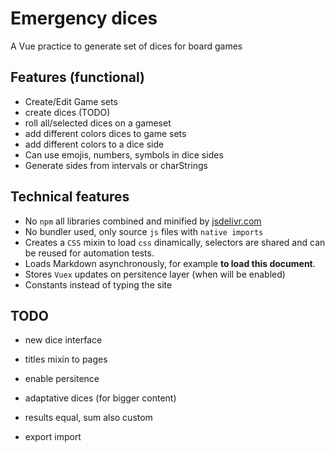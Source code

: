 # Emergency dices
A Vue practice to generate set of dices for board games

## Features (functional)
 * Create/Edit Game sets
 * create dices (TODO)
 * roll all/selected dices on a gameset
 * add different colors dices to game sets
 * add different colors to a dice side
 * Can use emojis, numbers, symbols in dice sides
 * Generate sides from intervals or charStrings


## Technical features
 * No `npm` all libraries combined and minified by  [jsdelivr.com](https://www.jsdelivr.com/)
 * No bundler used, only source `js` files with `native imports`
 * Creates a `CSS` mixin to load `css` dinamically, selectors are shared and can be reused for automation tests.
 * Loads Markdown asynchronously, for example **to load this document**.
 * Stores `Vuex` updates on persitence layer (when will be enabled)
 * Constants instead of typing the site

## TODO

* new dice interface
* titles mixin to pages
* enable persitence

* adaptative dices (for bigger content)
* results equal, sum also custom
* export import
